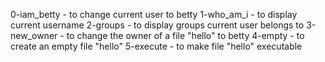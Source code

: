 0-iam_betty - to change current user to betty
1-who_am_i - to display current username
2-groups - to display groups current user belongs to
3-new_owner - to change the owner of a file "hello" to betty
4-empty - to create an empty file "hello"
5-execute - to make file "hello" executable
